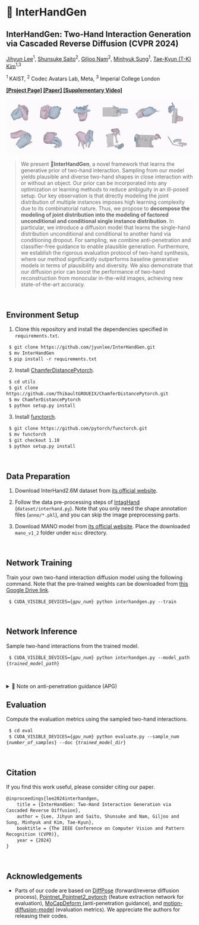# 🤝 InterHandGen

## InterHandGen: Two-Hand Interaction Generation via Cascaded Reverse Diffusion (CVPR 2024) ##

[Jihyun Lee](https://jyunlee.github.io/)<sup>1</sup>, [Shunsuke Saito](https://shunsukesaito.github.io/)<sup>2</sup>, [Giljoo Nam](https://sites.google.com/view/gjnam)<sup>2</sup>, [Minhyuk Sung](https://mhsung.github.io/)<sup>1</sup>, [Tae-Kyun (T-K) Kim](https://sites.google.com/view/tkkim/home)<sup>1,3</sup>

<sup>1 </sup>KAIST,  <sup>2</sup> Codec Avatars Lab, Meta,  <sup>3</sup> Imperial College London

**[\[Project Page\]](https://jyunlee.github.io/projects/interhandgen/) [\[Paper\]](https://arxiv.org/abs/2403.17422) [\[Supplementary Video\]](https://youtu.be/DMGuQnHB5fg?feature=shared)**

<p align="center">
  <img src="teaser.gif" alt="animated" width="1000px"/>
</p>


> We present 🤝**InterHandGen**, a novel framework that learns the generative prior of two-hand interaction. Sampling from our model yields plausible and diverse two-hand shapes in close interaction with or without an object. Our prior can be incorporated into any optimization or learning methods to reduce ambiguity in an ill-posed setup. Our key observation is that directly modeling the joint distribution of multiple instances imposes high learning complexity due to its combinatorial nature. Thus, we propose to **decompose the modeling of joint distribution into the modeling of factored unconditional and conditional single instance distribution**. In particular, we introduce a diffusion model that learns the single-hand distribution unconditional and conditional to another hand via conditioning dropout. For sampling, we combine anti-penetration and classifier-free guidance to enable plausible generation. Furthermore, we establish the rigorous evaluation protocol of two-hand synthesis, where our method significantly outperforms baseline generative models in terms of plausibility and diversity. We also demonstrate that our diffusion prior can boost the performance of two-hand reconstruction from monocular in-the-wild images, achieving new state-of-the-art accuracy.

&nbsp;

## Environment Setup  

1. Clone this repository and install the dependencies specified in `requirements.txt`.

<pre><code> $ git clone https://github.com/jyunlee/InterHandGen.git
 $ mv InterHandGen
 $ pip install -r requirements.txt </pre></code>

2. Install [ChamferDistancePytorch](https://github.com/ThibaultGROUEIX/ChamferDistancePytorch).

<pre><code> $ cd utils
 $ git clone https://github.com/ThibaultGROUEIX/ChamferDistancePytorch.git
 $ mv ChamferDistancePytorch
 $ python setup.py install </pre></code>

3. Install [functorch](https://github.com/pytorch/functorch).

 <pre><code> $ git clone https://github.com/pytorch/functorch.git
 $ mv functorch
 $ git checkout 1.10
 $ python setup.py install </pre></code>

&nbsp;

## Data Preparation 

1. Download InterHand2.6M dataset from [its official website](https://mks0601.github.io/InterHand2.6M/). 

2. Follow the data pre-processing steps of [IntagHand](https://github.com/Dw1010/IntagHand) (`dataset/interhand.py`). Note that you only need the shape annotation files (`anno/*.pkl`), and you can skip the image preprocessing parts.

3. Download MANO model from [its official website](https://mano.is.tue.mpg.de/). Place the downloaded `mano_v1_2` folder under `misc` directory.

   &nbsp;

## Network Training

Train your own two-hand interaction diffusion model using the following command. Note that the pre-trained weights can be downloaded from [this Google Drive link](https://drive.google.com/drive/folders/19Hbfuy7Vg2UVLMNMHbsMKApOS07EZ0lL?usp=drive_link). 

<pre><code> $ CUDA_VISIBLE_DEVICES={<i>gpu_num</i>} python interhandgen.py --train </pre></code>

&nbsp;

## Network Inference

Sample two-hand interactions from the trained model. 

<pre><code> $ CUDA_VISIBLE_DEVICES={<i>gpu_num</i>} python interhandgen.py --model_path {<i>trained_model_path</i>} </pre></code>

&nbsp;

<details>
  <summary>📌 Note on anti-penetration guidance (APG)</summary>
&nbsp;

<i>In the current code version, APG significantly increases sampling time due to the per-sample gradient computations, thus it is suppressed in the default setting. If you want to use APG, set `anti_pen` to `True` by modifying the config file (`configs/default.yml`). I will try to optimize this code part soon.</i>
</details>

## Evaluation

Compute the evaluation metrics using the sampled two-hand interactions.

<pre><code> $ cd eval
 $ CUDA_VISIBLE_DEVICES={<i>gpu_num</i>} python evaluate.py --sample_num {<i>number_of_samples</i>} --doc {<i>trained_model_dir</i>} </pre></code>

&nbsp;

## Citation

If you find this work useful, please consider citing our paper.

```
@inproceedings{lee2024interhandgen,
    title = {InterHandGen: Two-Hand Interaction Generation via Cascaded Reverse Diffusion},
    author = {Lee, Jihyun and Saito, Shunsuke and Nam, Giljoo and Sung, Minhyuk and Kim, Tae-Kyun},
    booktitle = {The IEEE Conference on Computer Vision and Pattern Recognition (CVPR)},
    year = {2024}
}
```

&nbsp;

## Acknowledgements

 - Parts of our code are based on [DiffPose](https://github.com/GONGJIA0208/Diffpose) (forward/reverse diffusion process), [Pointnet_Pointnet2_pytorch](https://github.com/yanx27/Pointnet_Pointnet2_pytorch) (feature extraction network for evaluation), [MoCapDeform ](https://github.com/Malefikus/MoCapDeform) (anti-penetration guidance), and [motion-diffusion-model](https://github.com/GuyTevet/motion-diffusion-model) (evaluation metrics). We appreciate the authors for releasing their codes.
